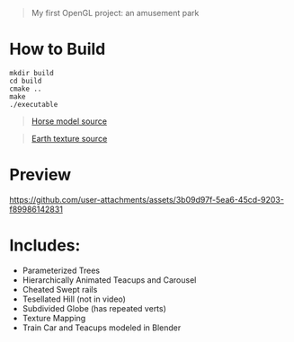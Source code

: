 > My first OpenGL project: an amusement park
# How to Build
```
mkdir build
cd build
cmake ..
make
./executable
```

> [Horse model source](https://sketchfab.com/3d-models/horse-low-poly-base-mesh-b2d8cc3ba9e54f9fb6299120ce0d3fcf)

> [Earth texture source](https://www.solarsystemscope.com/textures/)

# Preview
https://github.com/user-attachments/assets/3b09d97f-5ea6-45cd-9203-f89986142831

# Includes:
- Parameterized Trees
- Hierarchically Animated Teacups and Carousel
- Cheated Swept rails
- Tesellated Hill (not in video)
- Subdivided Globe (has repeated verts)
- Texture Mapping
- Train Car and Teacups modeled in Blender
